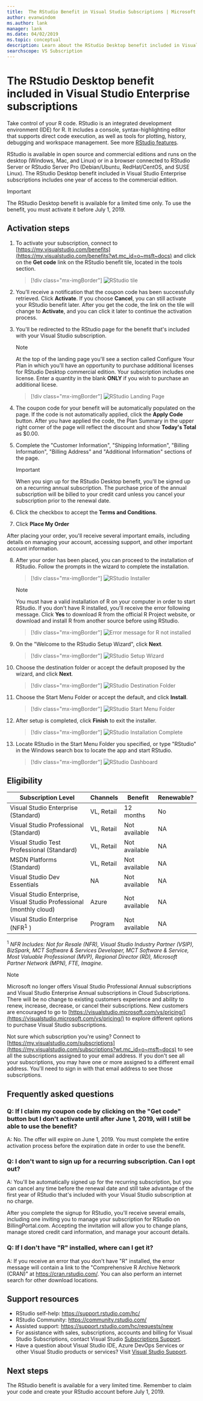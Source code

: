 ```yaml
---
title:  The RStudio Benefit in Visual Studio Subscriptions | Microsoft Docs
author: evanwindom
ms.author: lank
manager: lank
ms.date: 04/02/2019
ms.topic: conceptual
description: Learn about the RStudio Desktop benefit included in Visual Studio Enterprise subscriptions
searchscope: VS Subscription
---
```


# The RStudio Desktop benefit included in Visual Studio Enterprise subscriptions

Take control of your R code.  RStudio is an integrated development environment (IDE) for R. It includes a console, syntax-highlighting editor that supports direct code execution, as well as tools for plotting, history, debugging and workspace management. See more [RStudio features](https://www.rstudio.com/products/rstudio/features/).

RStudio is available in open source and commercial editions and runs on the desktop (Windows, Mac, and Linux) or in a browser connected to RStudio Server or RStudio Server Pro (Debian/Ubuntu, RedHat/CentOS, and SUSE Linux).  The RStudio Desktop benefit included in Visual Studio Enterprise subscriptions includes one year of access to the commercial edition. 

> [!IMPORTANT]
> The RStudio Desktop benefit is available for a limited time only.  To use the benefit, you must activate it before July 1, 2019.  

## Activation steps
1. To activate your subscription, connect to [https://my.visualstudio.com/benefits](https://my.visualstudio.com/benefits?wt.mc_id=o~msft~docs) and click on the **Get code** link on the RStudio benefit tile, located in the tools section.
   > [!div class="mx-imgBorder"]
   > ![RStudio tile](_img/vs-rstudio/vs-rstudio-tile.png)

2. You’ll receive a notification that the coupon code has been successfully retrieved.  Click **Activate**.  If you choose **Cancel**, you can still activate your RStudio benefit later.  After you get the code, the link on the tile will change to **Activate**, and you can click it later to continue the activation process. 

3. You'll be redirected to the RStudio page for the benefit that's included with your Visual Studio subscription.
   
    > [!NOTE]
    > At the top of the landing page you'll see a section called Configure Your Plan in which you'll have an opportunity to purchase additional licenses for RStudio Desktop commercial edition.  Your subscription includes one license.  Enter a quantity in the blank **ONLY** if you wish to purchase an additional licese.  

    > [!div class="mx-imgBorder"]
    > ![RStudio Landing Page](_img/vs-rstudio/vs-rstudio-landing-page.png) 


4. The coupon code for your benefit will be automatically populated on the page.  If the code is not automatically applied, click the **Apply Code** button. After you have applied the code, the Plan Summary in the upper right corner of the page will reflect the discount and show **Today's Total** as $0.00. 


5. Complete the "Customer Information", "Shipping Information", "Billing Information", "Billing Address" and "Additional Information" sections of the page.

    > [!IMPORTANT]
    > When you sign up for the RStudio Desktop benefit, you'll be signed up on a recurring annual subscription.  The purchase price of the annual subscription will be billed to your credit card unless you cancel your subscription prior to the renewal date.  

6. Click the checkbox to accept the **Terms and Conditions**. 

7. Click **Place My Order**

 After placing your order, you'll receive several important emails, including details on managing your account, accessing support, and other important account information.  

8. After your order has been placed, you can proceed to the installation of RStudio.  Follow the prompts in the wizard to complete the installation. 

    > [!div class="mx-imgBorder"]
    > ![RStudio Installer](_img/vs-rstudio/vs-rstudio-installer.png) 

    > [!NOTE]
    > You must have a valid installation of R on your computer in order to start RStudio.  If you don't have R installed, you'll receive the error following message.  Click **Yes** to download R from the official R Project website, or download and install R from another source before using RStudio.  

   > [!div class="mx-imgBorder"]
   > ![Error message for R not installed](_img/vs-rstudio/vs-rstudio-not-installed.png)

9. On the "Welcome to the RStudio Setup Wizard", click **Next**.

    > [!div class="mx-imgBorder"]
    > ![RStudio Setup Wizard](_img/vs-rstudio/vs-rstudio-wizard.png) 

10. Choose the destination folder or accept the default proposed by the wizard, and click **Next**.
    > [!div class="mx-imgBorder"]
    > ![RStudio Destination Folder](_img/vs-rstudio/vs-rstudio-destination.png) 

11. Choose the Start Menu Folder or accept the default, and click **Install**.
    > [!div class="mx-imgBorder"]
    > ![RStudio Start Menu Folder](_img/vs-rstudio/vs-rstudio-start-folder.png) 

12. After setup is completed, click **Finish** to exit the installer. 
    > [!div class="mx-imgBorder"]
    > ![RStudio Installation Complete](_img/vs-rstudio/vs-rstudio-complete.png)

13. Locate RStudio in the Start Menu Folder you specified, or type "RStudio" in the Windows search box to locate the app and start RStudio.
    > [!div class="mx-imgBorder"]
    > ![RStudio Dashboard](_img/vs-rstudio/vs-rstudio-dashboard.png)


## Eligibility

|                          Subscription Level                          |     Channels      |    Benefit    |   Renewable?   |
|----------------------------------------------------------------------|-------------------|---------------|----------------|
|          Visual Studio Enterprise (Standard)           | VL, Retail |   12 months    | No|
|         Visual Studio Professional (Standard)          | VL, Retail |   Not available    | NA |
|              Visual Studio Test Professional (Standard)              |    VL, Retail     |   Not available    | NA |
|                      MSDN Platforms (Standard)                       |    VL, Retail     |   Not available   | NA |
|                     Visual Studio Dev Essentials                     |        NA         |   Not available    |       NA       |
| Visual Studio Enterprise, Visual Studio Professional (monthly cloud) |       Azure       | Not available |       NA       |
|             Visual Studio Enterprise (NFR<sup>1</sup> )              |      Program      | Not available |       NA       |

<sup>1</sup>  *NFR Includes:  Not for Resale (NFR), Visual Studio Industry Partner (VSIP), BizSpark, MCT Software & Services Developer, MCT Software & Service, Most Valuable Professional (MVP), Regional Director (RD), Microsoft Partner Network (MPN), FTE, Imagine.*

> [!NOTE]
> Microsoft no longer offers Visual Studio Professional Annual subscriptions and Visual Studio Enterprise Annual subscriptions in Cloud Subscriptions. There will be no change to existing customers experience and ability to renew, increase, decrease, or cancel their subscriptions. New customers are encouraged to go to [https://visualstudio.microsoft.com/vs/pricing/](https://visualstudio.microsoft.com/vs/pricing/) to explore different options to purchase Visual Studio subscriptions.

Not sure which subscription you're using?  Connect to [https://my.visualstudio.com/subscriptions](https://my.visualstudio.com/subscriptions?wt.mc_id=o~msft~docs) to see all the subscriptions assigned to your email address. If you don't see all your subscriptions, you may have one or more assigned to a different email address.  You'll need to sign in with that email address to see those subscriptions.


## Frequently asked questions
### Q: If I claim my coupon code by clicking on the "Get code" button but I don't activate until after June 1, 2019, will I still be able to use the benefit?
A:  No.  The offer will expire on June 1, 2019. You must complete the entire activation process before the expiration date in order to use the benefit.

### Q: I don't want to sign up for a recurring subscription.  Can I opt out?
A:  You'll be automatically signed up for the recurring subscription, but you can cancel any time before the renewal date and still take advantage of the first year of RStudio that's included with your Visual Studio subscription at no charge.  

After you complete the signup for RStudio, you'll receive several emails, including one inviting you to manage your subscription for RStudio on BillingPortal.com.  Accepting the invitation will allow you to change plans, manage stored credit card information, and manage your account details. 

### Q:  If I don't have "R" installed, where can I get it?
A:  If you receive an error that you don't have "R" installed, the error message will contain a link to the "Comprehensive R Archive Network (CRAN)" at https://cran.rstudio.com/.  You can also perform an internet search for other download locations. 

## Support resources
- RStudio self-help: https://support.rstudio.com/hc/
- RStudio Community: https://community.rstudio.com/
- Assisted support:  https://support.rstudio.com/hc/requests/new 
- For assistance with sales, subscriptions, accounts and billing for Visual Studio Subscriptions, contact Visual Studio [Subscriptions Support](https://visualstudio.microsoft.com/subscriptions/support/).
- Have a question about Visual Studio IDE, Azure DevOps Services or other Visual Studio products or services?  Visit [Visual Studio Support](https://visualstudio.microsoft.com/support/).



## Next steps
The RStudio benefit is available for a very limited time.  Remember to claim your code and create your RStudio account before July 1, 2019.  